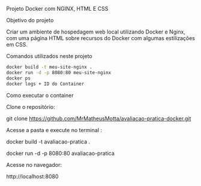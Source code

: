 Projeto Docker com NGINX, HTML E CSS 

 Objetivo do projeto 

Criar um ambiente de hospedagem web local utilizando Docker e Nginx, com uma página HTML sobre recursos do Docker com algumas estilizações em CSS.

Comandos utilizados neste projeto
```bash
docker build -t meu-site-nginx .
docker run -d -p 8080:80 meu-site-nginx
docker ps
docker logs + ID do Container
```

Como executar o container

Clone o repositório:

git clone https://github.com/MrMatheusMotta/avaliacao-pratica-docker.git

Acesse a pasta e execute no terminal :

docker build -t avaliacao-pratica .

docker run -d -p 8080:80 avaliacao-pratica

Acesse no navegador:

http://localhost:8080
